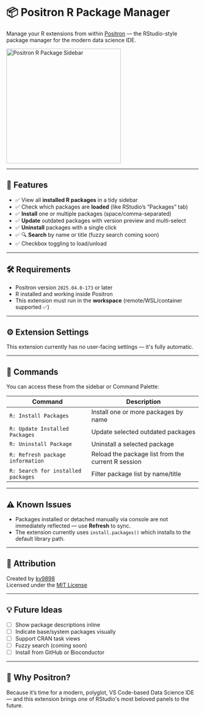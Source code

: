 # 📦 Positron R Package Manager

Manage your R extensions from within [Positron](https://positron.posit.co/) — the RStudio-style package manager for the modern data science IDE.

<img src="https://github.com/user-attachments/assets/68ae31ca-0e6d-4c90-a783-132408dee896" alt="Positron R Package Sidebar" width="300"/>

---

## 🚀 Features

- ✅ View all **installed R packages** in a tidy sidebar
- ✅ Check which packages are **loaded** (like RStudio’s “Packages” tab)
- ✅ **Install** one or multiple packages (space/comma-separated)
- ✅ **Update** outdated packages with version preview and multi-select
- ✅ **Uninstall** packages with a single click
- ✅ 🔍 **Search** by name or title (fuzzy search coming soon)
- ✅ Checkbox toggling to load/unload

---

## 🛠 Requirements

- Positron version `2025.04.0-173` or later
- R installed and working inside Positron
- This extension must run in the **workspace** (remote/WSL/container supported ✅)

---

## ⚙️ Extension Settings

This extension currently has no user-facing settings — it's fully automatic.

---

## 📂 Commands

You can access these from the sidebar or Command Palette:

| Command | Description |
|--------|-------------|
| `R: Install Packages` | Install one or more packages by name |
| `R: Update Installed Packages` | Update selected outdated packages |
| `R: Uninstall Package` | Uninstall a selected package |
| `R: Refresh package information` | Reload the package list from the current R session |
| `R: Search for installed packages` | Filter package list by name/title |

---

## ⚠️ Known Issues

- Packages installed or detached manually via console are not immediately reflected — use **Refresh** to sync.
- The extension currently uses `install.packages()` which installs to the default library path.

---

## 🙏 Attribution

Created by [kv9898](https://github.com/kv9898)  
Licensed under the [MIT License](./LICENSE)

---

## 💡 Future Ideas

- [ ] Show package descriptions inline
- [ ] Indicate base/system packages visually
- [ ] Support CRAN task views
- [ ] Fuzzy search (coming soon)
- [ ] Install from GitHub or Bioconductor

---

## 🧠 Why Positron?

Because it’s time for a modern, polyglot, VS Code-based Data Science IDE — and this extension brings one of RStudio's most beloved panels to the future.
